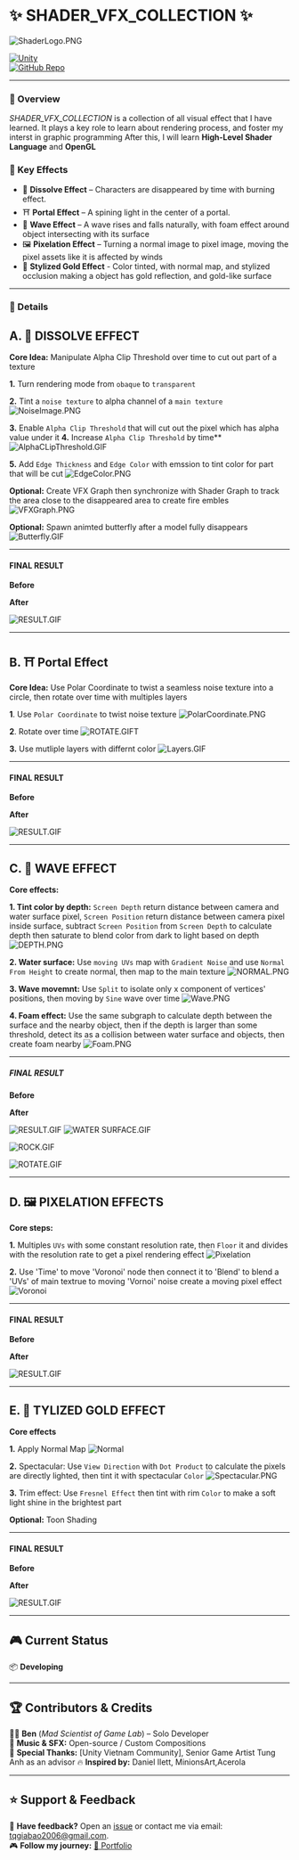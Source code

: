 # ✨ SHADER_VFX_COLLECTION ✨

![ShaderLogo.PNG]()

[![Unity](https://img.shields.io/badge/Made_with-Unity-000?logo=unity&style=for-the-badge)](https://unity.com/)  
[![GitHub Repo](https://img.shields.io/badge/View_on-GitHub-blue?style=for-the-badge&logo=github)]()

---

### 🚀 Overview  
*SHADER_VFX_COLLECTION* is a collection of all visual effect that I have learned. It plays a key role to learn about rendering process, and foster my interst in graphic programming
After this, I will learn **High-Level Shader Language** and **OpenGL**

### 🎯 Key Effects
- 🙈 **Dissolve Effect** – Characters are disappeared by time with burning effect. 
- ⛩️ **Portal Effect** – A spining light in the center of a portal. 
- 🌊 **Wave Effect** – A wave rises and falls naturally, with foam effect around object intersecting with its surface
- 🖼️ **Pixelation Effect** – Turning a normal image to pixel image, moving the pixel assets like it is affected by winds
- 🥇 **Stylized Gold Effect** - Color tinted, with normal map, and stylized occlusion making a object has gold reflection, and gold-like surface
---

### 📌 Details

## A. 🙈 DISSOLVE EFFECT
**Core Idea:** Manipulate Alpha Clip Threshold over time to cut out part of a texture

**1.** Turn rendering mode from `obaque` to `transparent`

**2.** Tint a `noise texture` to alpha channel of a `main texture`
![NoiseImage.PNG]()


**3.** Enable `Alpha Clip Threshold` that will cut out the pixel which has alpha value under it
**4.** Increase `Alpha Clip Threshold` by time**
![AlphaCLipThreshold.GIF]()

**5.** Add `Edge Thickness` and `Edge Color` with emssion to tint color for part that will be cut
![EdgeColor.PNG]()

**Optional:** Create VFX Graph then synchronize with Shader Graph to track the area close to the disappeared area to create fire embles
![VFXGraph.PNG]()


**Optional:** Spawn animted butterfly after a model fully disappears
![Butterfly.GIF]()

---
#### FINAL RESULT

**Before**

**After**

![RESULT.GIF]()

---

## B. ⛩️ Portal Effect
**Core Idea:** Use Polar Coordinate to twist a seamless noise texture into a circle, then rotate over time with multiples layers

**1**. Use `Polar Coordinate` to twist noise texture
![PolarCoordinate.PNG]()

**2**. Rotate over time
![ROTATE.GIFT]()

**3.** Use mutliple layers with differnt color
![Layers.GIF]()

---
#### FINAL RESULT

**Before**

**After**

![RESULT.GIF]()

---

## C. 🌊 WAVE EFFECT
**Core effects:**

**1. Tint color by depth:** `Screen Depth` return distance between camera and water surface pixel, `Screen Position` return distance between camera pixel inside surface, 
subtract `Screen Position` from `Screen Depth` to calculate depth then saturate to blend color from dark to light based on depth
![DEPTH.PNG]()

**2. Water surface:** Use `moving UVs` map with `Gradient Noise` and use `Normal From Height` to create normal, then map to the main texture
![NORMAL.PNG]()

**3. Wave movemnt:** Use `Split` to isolate only x component of vertices' positions, then moving by `Sine` wave over time 
![Wave.PNG]()

**4. Foam effect:** Use the same subgraph to calculate depth between the surface and the nearby object, then if the depth is larger than some threshold, detect its as a collision
between water surface and objects, then create foam nearby
![Foam.PNG]()

---
##### FINAL RESULT

**Before**

**After**

![RESULT.GIF]()
![WATER SURFACE.GIF]()

![ROCK.GIF]()

![ROTATE.GIF]()

---

## D. 🖼️ PIXELATION EFFECTS
**Core steps:**

**1.** Multiples `UVs` with some constant resolution rate, then `Floor` it and divides with the resolution rate to get a pixel rendering effect
![Pixelation]()

**2.** Use 'Time' to move 'Voronoi' node then connect it to 'Blend' to blend a 'UVs' of main textrue to moving 'Vornoi' noise create a moving pixel effect
![Voronoi]()

---
#### FINAL RESULT

**Before**

**After**

![RESULT.GIF]()

---

## E. 🥇 TYLIZED GOLD EFFECT
**Core effects**

**1.** Apply Normal Map
![Normal]()

**2.** Spectacular: Use `View Direction` with `Dot Product` to calculate the pixels are directly lighted, then tint it with spectacular `Color` 
![Spectacular.PNG]()

**3.** Trim effect: Use `Fresnel Effect` then tint with rim `Color` to make a soft light shine in the brightest part

**Optional:** Toon Shading

---
#### FINAL RESULT

**Before**

**After**

![RESULT.GIF]()


---

## 🎮 Current Status  
📦 **Developing**

---


## 🏆 Contributors & Credits  
👨‍💻 **Ben** (*Mad Scientist of Game Lab*) – Solo Developer  
🎵 **Music & SFX:** Open-source / Custom Compositions  
📖 **Special Thanks:** [Unity Vietnam Community], Senior Game Artist Tung Anh as an advisor
🔥 **Inspired by:** Daniel Ilett, MinionsArt,Acerola


---

## ⭐ Support & Feedback  
💬 **Have feedback?** Open an [issue](https://github.com/tqgiabao2006/blood-vein/issues) or contact me via email: tqgiabao2006@gmail.com.  
🎮 **Follow my journey:** [🔗 Portfolio](https://your-portfolio-link.com)  
